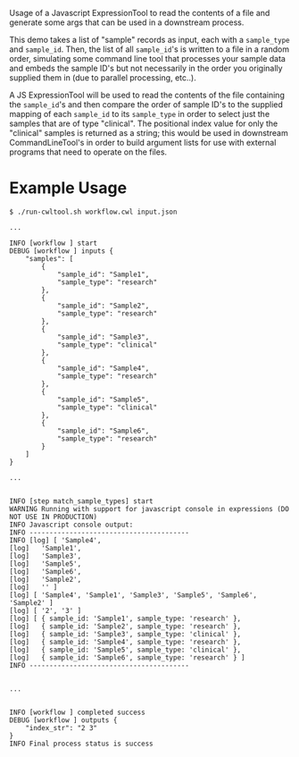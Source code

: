 Usage of a Javascript ExpressionTool to read the contents of a file and generate some args that can be used in a downstream process.

This demo takes a list of "sample" records as input, each with a `sample_type` and `sample_id`. Then, the list of all `sample_id`'s is written to a file in a random order, simulating some command line tool that processes your sample data and embeds the sample ID's but not necessarily in the order you originally supplied them in (due to parallel processing, etc..).

A JS ExpressionTool will be used to read the contents of the file containing the `sample_id`'s and then compare the order of sample ID's to the supplied mapping of each `sample_id` to its `sample_type` in order to select just the samples that are of type "clinical". The positional index value for only the "clinical" samples is returned as a string; this would be used in downstream CommandLineTool's in order to build argument lists for use with external programs that need to operate on the files.

# Example Usage

```
$ ./run-cwltool.sh workflow.cwl input.json

...

INFO [workflow ] start
DEBUG [workflow ] inputs {
    "samples": [
        {
            "sample_id": "Sample1",
            "sample_type": "research"
        },
        {
            "sample_id": "Sample2",
            "sample_type": "research"
        },
        {
            "sample_id": "Sample3",
            "sample_type": "clinical"
        },
        {
            "sample_id": "Sample4",
            "sample_type": "research"
        },
        {
            "sample_id": "Sample5",
            "sample_type": "clinical"
        },
        {
            "sample_id": "Sample6",
            "sample_type": "research"
        }
    ]
}

...


INFO [step match_sample_types] start
WARNING Running with support for javascript console in expressions (DO NOT USE IN PRODUCTION)
INFO Javascript console output:
INFO ----------------------------------------
INFO [log] [ 'Sample4',
[log]   'Sample1',
[log]   'Sample3',
[log]   'Sample5',
[log]   'Sample6',
[log]   'Sample2',
[log]   '' ]
[log] [ 'Sample4', 'Sample1', 'Sample3', 'Sample5', 'Sample6', 'Sample2' ]
[log] [ '2', '3' ]
[log] [ { sample_id: 'Sample1', sample_type: 'research' },
[log]   { sample_id: 'Sample2', sample_type: 'research' },
[log]   { sample_id: 'Sample3', sample_type: 'clinical' },
[log]   { sample_id: 'Sample4', sample_type: 'research' },
[log]   { sample_id: 'Sample5', sample_type: 'clinical' },
[log]   { sample_id: 'Sample6', sample_type: 'research' } ]
INFO ----------------------------------------


...


INFO [workflow ] completed success
DEBUG [workflow ] outputs {
    "index_str": "2 3"
}
INFO Final process status is success
```
